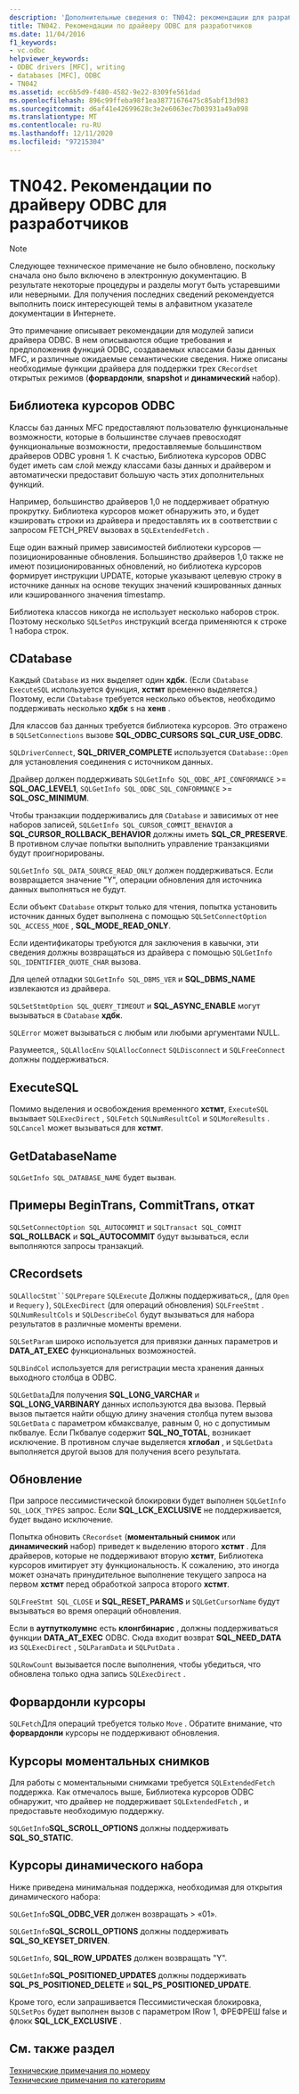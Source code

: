 ```yaml
---
description: 'Дополнительные сведения о: TN042: рекомендации для разработчиков драйверов ODBC'
title: TN042. Рекомендации по драйверу ODBC для разработчиков
ms.date: 11/04/2016
f1_keywords:
- vc.odbc
helpviewer_keywords:
- ODBC drivers [MFC], writing
- databases [MFC], ODBC
- TN042
ms.assetid: ecc6b5d9-f480-4582-9e22-8309fe561dad
ms.openlocfilehash: 896c99ffeba98f1ea38771676475c85abf13d983
ms.sourcegitcommit: d6af41e42699628c3e2e6063ec7b03931a49a098
ms.translationtype: MT
ms.contentlocale: ru-RU
ms.lasthandoff: 12/11/2020
ms.locfileid: "97215304"
---
```

# <a name="tn042-odbc-driver-developer-recommendations"></a>TN042. Рекомендации по драйверу ODBC для разработчиков

> [!NOTE]
> Следующее техническое примечание не было обновлено, поскольку сначала оно было включено в электронную документацию. В результате некоторые процедуры и разделы могут быть устаревшими или неверными. Для получения последних сведений рекомендуется выполнить поиск интересующей темы в алфавитном указателе документации в Интернете.

Это примечание описывает рекомендации для модулей записи драйвера ODBC. В нем описываются общие требования и предположения функций ODBC, создаваемых классами базы данных MFC, и различные ожидаемые семантические сведения. Ниже описаны необходимые функции драйвера для поддержки трех `CRecordset` открытых режимов (**форвардонли**, **snapshot** и **динамический** набор).

## <a name="odbcs-cursor-library"></a>Библиотека курсоров ODBC

Классы баз данных MFC предоставляют пользователю функциональные возможности, которые в большинстве случаев превосходят функциональные возможности, предоставляемые большинством драйверов ODBC уровня 1. К счастью, Библиотека курсоров ODBC будет иметь сам слой между классами базы данных и драйвером и автоматически предоставит большую часть этих дополнительных функций.

Например, большинство драйверов 1,0 не поддерживает обратную прокрутку. Библиотека курсоров может обнаружить это, и будет кэшировать строки из драйвера и предоставлять их в соответствии с запросом FETCH_PREV вызовах в `SQLExtendedFetch` .

Еще один важный пример зависимостей библиотеки курсоров — позиционированные обновления. Большинство драйверов 1,0 также не имеют позиционированных обновлений, но библиотека курсоров формирует инструкции UPDATE, которые указывают целевую строку в источнике данных на основе текущих значений кэшированных данных или кэшированного значения timestamp.

Библиотека классов никогда не использует несколько наборов строк. Поэтому несколько `SQLSetPos` инструкций всегда применяются к строке 1 набора строк.

## <a name="cdatabases"></a>CDatabase

Каждый `CDatabase` из них выделяет один **хдбк**. (Если `CDatabase` `ExecuteSQL` используется функция, **хстмт** временно выделяется.) Поэтому, если `CDatabase` требуется несколько объектов, необходимо поддерживать несколько **хдбк** s на **хенв** .

Для классов баз данных требуется библиотека курсоров. Это отражено в `SQLSetConnections` вызове **SQL_ODBC_CURSORS** **SQL_CUR_USE_ODBC**.

`SQLDriverConnect`, **SQL_DRIVER_COMPLETE** используется `CDatabase::Open` для установления соединения с источником данных.

Драйвер должен поддерживать `SQLGetInfo SQL_ODBC_API_CONFORMANCE`  >=  **SQL_OAC_LEVEL1**, `SQLGetInfo SQL_ODBC_SQL_CONFORMANCE`  >=  **SQL_OSC_MINIMUM**.

Чтобы транзакции поддерживались для `CDatabase` и зависимых от нее наборов записей, `SQLGetInfo SQL_CURSOR_COMMIT_BEHAVIOR` а **SQL_CURSOR_ROLLBACK_BEHAVIOR** должны иметь **SQL_CR_PRESERVE**. В противном случае попытки выполнить управление транзакциями будут проигнорированы.

`SQLGetInfo SQL_DATA_SOURCE_READ_ONLY` должен поддерживаться. Если возвращается значение "Y", операции обновления для источника данных выполняться не будут.

Если объект `CDatabase` открыт только для чтения, попытка установить источник данных будет выполнена с помощью `SQLSetConnectOption SQL_ACCESS_MODE` , **SQL_MODE_READ_ONLY**.

Если идентификаторы требуются для заключения в кавычки, эти сведения должны возвращаться из драйвера с помощью `SQLGetInfo SQL_IDENTIFIER_QUOTE_CHAR` вызова.

Для целей отладки `SQLGetInfo SQL_DBMS_VER` и **SQL_DBMS_NAME** извлекаются из драйвера.

`SQLSetStmtOption SQL_QUERY_TIMEOUT` и **SQL_ASYNC_ENABLE** могут вызываться в `CDatabase` **хдбк**.

`SQLError` может вызываться с любым или любыми аргументами NULL.

Разумеется,, `SQLAllocEnv` `SQLAllocConnect` `SQLDisconnect` и `SQLFreeConnect` должны поддерживаться.

## <a name="executesql"></a>ExecuteSQL

Помимо выделения и освобождения временного **хстмт**, `ExecuteSQL` вызывает `SQLExecDirect` , `SQLFetch` `SQLNumResultCol` и `SQLMoreResults` . `SQLCancel` может вызываться для **хстмт**.

## <a name="getdatabasename"></a>GetDatabaseName

`SQLGetInfo SQL_DATABASE_NAME` будет вызван.

## <a name="begintrans-committrans-rollback"></a>Примеры BeginTrans, CommitTrans, откат

`SQLSetConnectOption SQL_AUTOCOMMIT` и `SQLTransact SQL_COMMIT` **SQL_ROLLBACK** и **SQL_AUTOCOMMIT** будут вызываться, если выполняются запросы транзакций.

## <a name="crecordsets"></a>CRecordsets

`SQLAllocStmt``SQLPrepare` `SQLExecute` Должны поддерживаться,, (для `Open` и `Requery` ), `SQLExecDirect` (для операций обновления) `SQLFreeStmt` . `SQLNumResultCols` и `SQLDescribeCol` будут вызываться для набора результатов в различные моменты времени.

`SQLSetParam` широко используется для привязки данных параметров и **DATA_AT_EXEC** функциональных возможностей.

`SQLBindCol` используется для регистрации места хранения данных выходного столбца в ODBC.

`SQLGetData`Для получения **SQL_LONG_VARCHAR** и **SQL_LONG_VARBINARY** данных используются два вызова. Первый вызов пытается найти общую длину значения столбца путем вызова `SQLGetData` с параметром кбмаксвалуе, равным 0, но с допустимым пкбвалуе. Если Пкбвалуе содержит **SQL_NO_TOTAL**, возникает исключение. В противном случае выделяется **хглобал** , и `SQLGetData` выполняется другой вызов для получения всего результата.

## <a name="updating"></a>Обновление

При запросе пессимистической блокировки будет выполнен `SQLGetInfo SQL_LOCK_TYPES` запрос. Если **SQL_LCK_EXCLUSIVE** не поддерживается, будет выдано исключение.

Попытка обновить `CRecordset` (**моментальный снимок** или **динамический** набор) приведет к выделению второго **хстмт** . Для драйверов, которые не поддерживают вторую **хстмт**, Библиотека курсоров имитирует эту функциональность. К сожалению, это иногда может означать принудительное выполнение текущего запроса на первом **хстмт** перед обработкой запроса второго **хстмт**.

`SQLFreeStmt SQL_CLOSE` и **SQL_RESET_PARAMS** и `SQLGetCursorName` будут вызываться во время операций обновления.

Если в **аутпутколумнс** есть **клонгбинарис** , должны поддерживаться функции **DATA_AT_EXEC** ODBC. Сюда входит возврат **SQL_NEED_DATA** из `SQLExecDirect` , `SQLParamData` и `SQLPutData` .

`SQLRowCount` вызывается после выполнения, чтобы убедиться, что обновлена только одна запись `SQLExecDirect` .

## <a name="forwardonly-cursors"></a>Форвардонли курсоры

`SQLFetch`Для операций требуется только `Move` . Обратите внимание, что **форвардонли** курсоры не поддерживают обновления.

## <a name="snapshot-cursors"></a>Курсоры моментальных снимков

Для работы с моментальными снимками требуется `SQLExtendedFetch` поддержка. Как отмечалось выше, Библиотека курсоров ODBC обнаружит, что драйвер не поддерживает `SQLExtendedFetch` , и предоставьте необходимую поддержку.

`SQLGetInfo`**SQL_SCROLL_OPTIONS** должны поддерживать **SQL_SO_STATIC**.

## <a name="dynaset-cursors"></a>Курсоры динамического набора

Ниже приведена минимальная поддержка, необходимая для открытия динамического набора:

`SQLGetInfo`**SQL_ODBC_VER** должен возвращать > «01».

`SQLGetInfo`**SQL_SCROLL_OPTIONS** должны поддерживать **SQL_SO_KEYSET_DRIVEN**.

`SQLGetInfo`, **SQL_ROW_UPDATES** должен возвращать "Y".

`SQLGetInfo`**SQL_POSITIONED_UPDATES** должны поддерживать **SQL_PS_POSITIONED_DELETE** и **SQL_PS_POSITIONED_UPDATE**.

Кроме того, если запрашивается Пессимистическая блокировка, `SQLSetPos` будет выполнен вызов с параметром IRow 1, ФРЕФРЕШ false и флокк **SQL_LCK_EXCLUSIVE** .

## <a name="see-also"></a>См. также раздел

[Технические примечания по номеру](../mfc/technical-notes-by-number.md)<br/>
[Технические примечания по категориям](../mfc/technical-notes-by-category.md)
